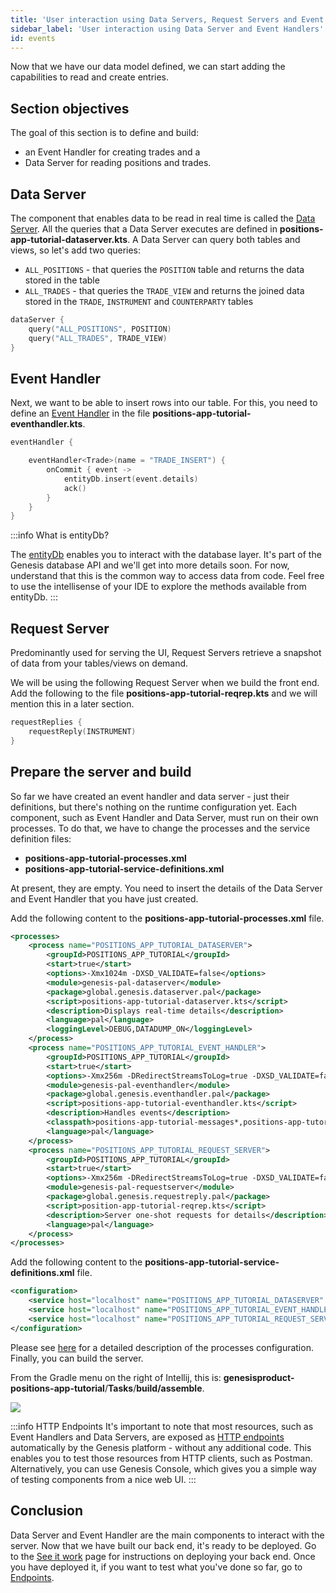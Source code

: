 ```yaml
---
title: 'User interaction using Data Servers, Request Servers and Event Handlers'
sidebar_label: 'User interaction using Data Server and Event Handlers'
id: events
---
```


Now that we have our data model defined, we can start adding the capabilities to read and create entries.

## Section objectives
The goal of this section is to define and build:
- an Event Handler for creating trades and a
- Data Server for reading positions and trades.


## Data Server
The component that enables data to be read in real time is called the [Data Server](/server-modules/data-server/introduction/). All the queries that a Data Server executes are defined in **positions-app-tutorial-dataserver.kts**. A Data Server can query both tables and views, so let's add two queries:
- `ALL_POSITIONS` - that queries the `POSITION` table and returns the data stored in the table
- `ALL_TRADES` - that queries the `TRADE_VIEW` and returns the joined data stored in the `TRADE`, `INSTRUMENT` and `COUNTERPARTY` tables

```kotlin
dataServer {
    query("ALL_POSITIONS", POSITION)
    query("ALL_TRADES", TRADE_VIEW)
}
```

## Event Handler
Next, we want to be able to insert rows into our table. For this, you need to define an [Event Handler](/server-modules/event-handler/introduction/) in the file **positions-app-tutorial-eventhandler.kts**.


```kotlin
eventHandler {

    eventHandler<Trade>(name = "TRADE_INSERT") {
        onCommit { event ->
            entityDb.insert(event.details)
            ack()
        }
    }
}
```
:::info What is entityDb?

The [entityDb](/database/database-interface/entity-db/) enables you to interact with the database layer. It's part of the Genesis database API and we'll get into more details soon. For now, understand that this is the common way to access data from code. Feel free to use the intellisense of your IDE to explore the methods available from entityDb.
:::

## Request Server

Predominantly used for serving the UI, Request Servers retrieve a snapshot of data from your tables/views on demand.

We will be using the following Request Server when we build the front end. Add the following to the file **positions-app-tutorial-reqrep.kts** and we will mention this in a later section.

```kotlin
requestReplies {
    requestReply(INSTRUMENT)
}
```

## Prepare the server and build
So far we have created an event handler and data server - just their definitions, but there's nothing on the runtime configuration yet. Each component, such as Event Handler and Data Server, must run on their own processes. To do that, we have to change the processes and the service definition files:

- **positions-app-tutorial-processes.xml**
- **positions-app-tutorial-service-definitions.xml**

At present, they are empty. You need to insert the details of the Data Server and Event Handler that you have just created.

Add the following content to the **positions-app-tutorial-processes.xml** file.

```xml
<processes>
    <process name="POSITIONS_APP_TUTORIAL_DATASERVER">
        <groupId>POSITIONS_APP_TUTORIAL</groupId>
        <start>true</start>
        <options>-Xmx1024m -DXSD_VALIDATE=false</options>
        <module>genesis-pal-dataserver</module>
        <package>global.genesis.dataserver.pal</package>
        <script>positions-app-tutorial-dataserver.kts</script>
        <description>Displays real-time details</description>
        <language>pal</language>
        <loggingLevel>DEBUG,DATADUMP_ON</loggingLevel>
    </process>
    <process name="POSITIONS_APP_TUTORIAL_EVENT_HANDLER">
        <groupId>POSITIONS_APP_TUTORIAL</groupId>
        <start>true</start>
        <options>-Xmx256m -DRedirectStreamsToLog=true -DXSD_VALIDATE=false</options>
        <module>genesis-pal-eventhandler</module>
        <package>global.genesis.eventhandler.pal</package>
        <script>positions-app-tutorial-eventhandler.kts</script>
        <description>Handles events</description>
        <classpath>positions-app-tutorial-messages*,positions-app-tutorial-eventhandler*</classpath>
        <language>pal</language>
    </process>
    <process name="POSITIONS_APP_TUTORIAL_REQUEST_SERVER">
        <groupId>POSITIONS_APP_TUTORIAL</groupId>
        <start>true</start>
        <options>-Xmx256m -DRedirectStreamsToLog=true -DXSD_VALIDATE=false</options>
        <module>genesis-pal-requestserver</module>
        <package>global.genesis.requestreply.pal</package>
        <script>position-app-tutorial-reqrep.kts</script>
        <description>Server one-shot requests for details</description>
        <language>pal</language>
    </process>
</processes>
```
Add the following content to the **positions-app-tutorial-service-definitions.xml** file.

```xml
<configuration>
    <service host="localhost" name="POSITIONS_APP_TUTORIAL_DATASERVER" port="11000"/>
    <service host="localhost" name="POSITIONS_APP_TUTORIAL_EVENT_HANDLER" port="11001"/>
    <service host="localhost" name="POSITIONS_APP_TUTORIAL_REQUEST_SERVER" port="11002"/>
</configuration>
```

Please see [here](/server-modules/configuring-runtime/processes/) for a detailed description of the processes configuration. Finally, you can build the server.

From the Gradle menu on the right of Intellij, this is: **genesisproduct-positions-app-tutorial**/**Tasks**/**build/assemble**.

![](/img/assemble-server-positions.png)

:::info HTTP Endpoints
 It's important to note that most resources, such as Event Handlers and Data Servers, are exposed as [HTTP endpoints](/server-modules/integration/rest-endpoints/introduction/) automatically by the Genesis platform - without any additional code. This enables you to test those resources from HTTP clients, such as Postman. Alternatively, you can use Genesis Console, which gives you a simple way of testing components from a nice web UI.
:::

## Conclusion
Data Server and Event Handler are the main components to interact with the server. Now that we have built our back end, it's ready to be deployed. Go to the [See it work](/getting-started/go-to-the-next-level/see-it-work) page for instructions on deploying your back end. Once you have deployed it, if you want to test what you've done so far, go to [Endpoints](/server-modules/integration/rest-endpoints/introduction/).
